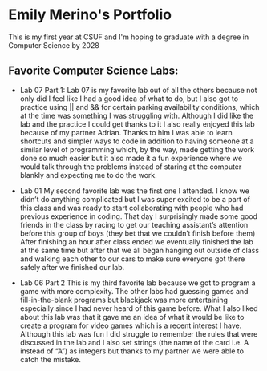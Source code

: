 # Emily Merino's Portfolio

This is my first year at CSUF and I'm hoping to graduate with a degree in 
Computer Science by 2028

## Favorite Computer Science Labs:

* Lab 07 Part 1:
 Lab 07 is my favorite lab out of all the others because not only did I feel like
 I had a good idea of what to do, but I also got to practice using || and && for
 certain parking availability conditions, which at the time was something I was
 struggling with. Although I did like the lab and the practice I could get
 thanks to it I also really enjoyed this lab because of my partner Adrian. 
 Thanks to him I was able to learn shortcuts and simpler ways to code in 
 addition to having someone at a similar level of programming which, by the way,
 made getting the work done so much easier but it also made it a fun experience 
 where we would talk through the problems instead of staring at the computer 
 blankly and expecting me to do the work.

* Lab 01
 My second favorite lab was the first one I attended. I know we didn’t do
 anything complicated but I was super excited to be a part of this class and was
 ready to start collaborating with people who had previous experience in coding.
 That day I surprisingly made some good friends in the class by racing to get
 our teaching assistant’s attention before this group of boys (they bet that we 
 couldn’t finish before them) After finishing an hour after class ended we 
 eventually finished the lab at the same time but after that we all began 
 hanging out outside of class and walking each other to our cars to make sure 
 everyone got there safely after we finished our lab.

* Lab 06 Part 2
 This is my third favorite lab because we got to program a game with more 
 complexity. The other labs had guessing games and fill-in-the-blank programs 
 but blackjack was more entertaining especially since I had never heard of this
 game before. What I also liked about this lab was that it gave me an idea of
 what it would be like to create a program for video games which is a recent 
 interest I have. Although this lab was fun I did struggle to remember the rules
 that were discussed in the lab and I also set strings (the name of the card 
 i.e. A instead of “A”) as integers but thanks to my partner we were able to 
 catch the mistake.
